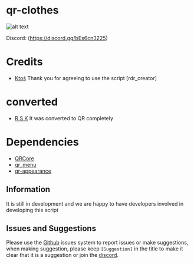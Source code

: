 # qr-clothes

![alt text](https://cdn.discordapp.com/attachments/937686665659564054/1031567757919141898/Screenshot_22.png)


Discord: (https://discord.gg/bEs6cn3225)

# Credits

* [Ktoś](https://github.com/Ktos93) Thank you for agreeing to use the script [rdr_creator]

# converted

* [R S K](https://github.com/mn9-29) It was converted to QR completely

# Dependencies

* [QRCore](https://github.com/QRCore-RedM-Re)
* [qr_menu](https://github.com/QRCore-RedM-Re/qr_menu)
* [qr-appearance](https://github.com/QRCore-RedM-Re/qr-appearance)

## Information

It is still in development and we are happy to have developers involved in developing this script

## Issues and Suggestions
Please use the [Github](https://github.com/QRCore-RedM-Re) issues system to report issues or make suggestions, when making suggestion, please keep `[Suggestion]` in the title to make it clear that it is a suggestion or join the 
[discord](https://discord.gg/bEs6cn3225).
